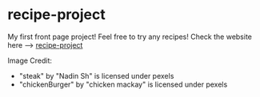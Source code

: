 # recipe-project
My first front page project! Feel free to try any recipes!
Check the website here --> [recipe-project](AimanShazman.github.io/recipe-project)

Image Credit: 
- "steak" by "Nadin Sh" is licensed under pexels
- "chickenBurger" by "chicken mackay" is licensed under pexels